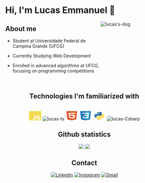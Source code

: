 <h1>Hi, I'm Lucas Emmanuel 👋</h1>

<a href="https://cdn.discordapp.com/attachments/1004915442869096479/1066502269446660186/Ruffles.png"><img alt="lucas's-dog" height="200" width="200" border="0" align="right" background-color="transparent" src="https://cdn.discordapp.com/attachments/1004915442869096479/1066502269446660186/Ruffles.png"></a>

<h2>About me</h2>

- Student at Universidade Federal de Campina Grande (UFCG)

- Currently Studying Web Development

- Enrolled in advanced algorithms at UFCG, focusing on programming competitions


<br>
<h2 align="center">Technologies I'm familiarized with</h2>

<div align="center"><br>
  <img alt="lucas-js" height="30" width="40" src="https://raw.githubusercontent.com/devicons/devicon/master/icons/javascript/javascript-plain.svg">
  <img alt="lucas-ts" height="30" width="40" src="https://cdn.jsdelivr.net/gh/devicons/devicon/icons/java/java-plain.svg">
  <img alt="lucas-HTML" height="30" width="40" src="https://raw.githubusercontent.com/devicons/devicon/master/icons/html5/html5-original.svg">
  <img alt="lucas-CSS" height="30" width="40" src="https://raw.githubusercontent.com/devicons/devicon/master/icons/css3/css3-original.svg">
  <img alt="lucas-python" height="30" width="40" src="https://raw.githubusercontent.com/devicons/devicon/master/icons/python/python-original.svg">
  <img alt="lucas-Csharp" height="30" width="40" src="https://cdn.jsdelivr.net/gh/devicons/devicon/icons/c/c-original.svg">
  
<br>
  <h2 align="center">Github statistics </h3>
<div align="center">
  <img height="130" src="https://github-readme-stats.vercel.app/api?username=lucasemmanuelsa&show_icons=true&theme=black">
  <img height="130" src="https://github-readme-stats.vercel.app/api/top-langs/?username=lucasemmanuelsa&layout=compact&theme=black">
</div>

## Contact


[![Linkedin](https://img.shields.io/badge/LinkedIn-0077B5?style=for-the-badge&logo=linkedin&logoColor=white)](https://www.linkedin.com/in/lucas-emmanuel-597840218/)
[![Instagram](https://img.shields.io/badge/Instagram-E4405F?style=for-the-badge&logo=instagram&logoColor=white)](https://www.instagram.com/_luquinhassa/)
[![Gmail](https://img.shields.io/badge/Gmail-D14836?style=for-the-badge&logo=gmail&logoColor=white)](mailto:lucasemmanuelsa@gmail.com)
